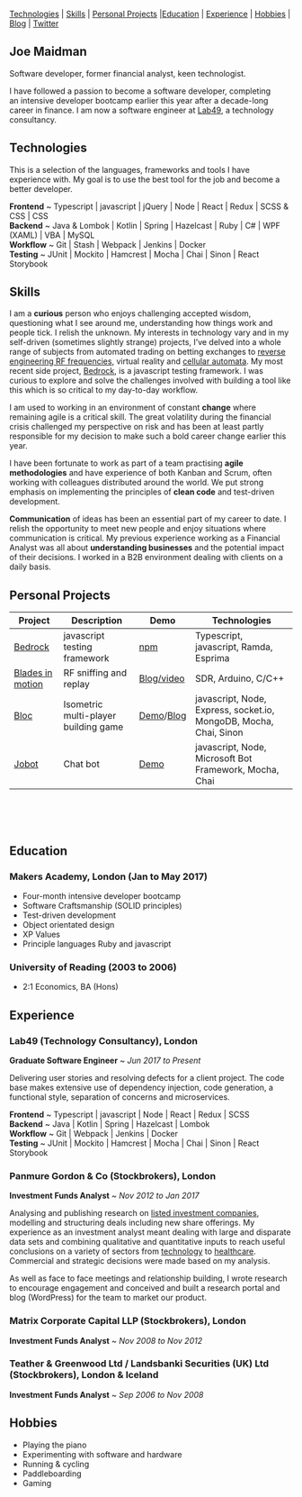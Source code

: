 [Technologies](#technologies) | [Skills](#skills) | [Personal Projects](#personal-projects) |[Education](#education) | [Experience](#experience) | [Hobbies](#hobbies) | [Blog](http://www.joemaidman.com/?page_id=51) | [Twitter](https://twitter.com/joemaidman)

## Joe Maidman
Software developer, former financial analyst, keen technologist.

I have followed a passion to become a software developer, completing an intensive developer bootcamp earlier this year after a decade-long career in finance. I am now a software engineer at [Lab49](http://www.lab49.com/), a technology consultancy.

## Technologies

This is a selection of the languages, frameworks and tools I have experience with. My goal is to use the best tool for the job and become a better developer.

<b>Frontend</b> ~ Typescript | javascript | jQuery | Node | React | Redux | SCSS & CSS | CSS </br>
<b>Backend</b>  ~ Java & Lombok | Kotlin | Spring | Hazelcast | Ruby | C# | WPF (XAML) | VBA | MySQL </br>
<b>Workflow</b> ~ Git | Stash | Webpack | Jenkins | Docker</br>
<b>Testing</b>  ~ JUnit | Mockito | Hamcrest | Mocha | Chai | Sinon | React Storybook

## Skills

I am a <b>curious</b> person who enjoys challenging accepted wisdom, questioning what I see around me, understanding how things work and people tick. I relish the unknown. My interests in technology vary and in my self-driven (sometimes slightly strange) projects, I’ve delved into a whole range of subjects from automated trading on betting exchanges to [reverse engineering RF frequencies](https://github.com/joemaidman/blades-in-motion), virtual reality and [cellular automata](http://gameoflife.netlify.com/). My most recent side project, [Bedrock](#personal-projects), is a javascript testing framework. I was curious to explore and solve the challenges involved with building a tool like this which is so critical to my day-to-day workflow. 

I am used to working in an environment of constant <b>change</b> where remaining agile is a critical skill. The great volatility during the financial crisis challenged my perspective on risk and has been at least partly responsible for my decision to make such a bold career change earlier this year. 

I have been fortunate to work as part of a team practising <b>agile methodologies</b> and have experience of both Kanban and Scrum, often working with colleagues distributed around the world. We put strong emphasis on implementing the principles of <b>clean code</b> and test-driven development.


<b>Communication</b> of ideas has been an essential part of my career to date. I relish the opportunity to meet new people and enjoy situations where communication is critical. My previous experience working as a Financial Analyst was all about <b>understanding businesses</b> and the potential impact of their decisions. I worked in a B2B environment dealing with clients on a daily basis.


## Personal Projects

| Project  | Description  | Demo  | Technologies |
|---|---|---|---|
| [Bedrock](https://github.com/joemaidman/bedrock)  | javascript testing framework  | [npm](https://www.npmjs.com/package/bed-rock) |  Typescript, javascript, Ramda, Esprima |
| [Blades in motion](https://github.com/joemaidman/blades-in-motion)  | RF sniffing and replay  | [Blog/video](http://www.joemaidman.com/?p=317) |  SDR, Arduino, C/C++ |
| [Bloc](https://github.com/joemaidman/bloc)  | Isometric multi-player building game | [Demo](https://bloc-game.herokuapp.com/)/[Blog](http://www.joemaidman.com/?p=540) | javascript, Node, Express, socket.io, MongoDB, Mocha, Chai, Sinon |
| [Jobot](https://github.com/joemaidman/jobot)  | Chat bot | [Demo](http://www.joemaidman.com/?page_id=530) | javascript, Node, Microsoft Bot Framework, Mocha, Chai |
<br>
<br>
<br>

## Education

### Makers Academy, London (Jan to May 2017)
- Four-month intensive developer bootcamp
- Software Craftsmanship (SOLID principles)
- Test-driven development
- Object orientated design
- XP Values
- Principle languages Ruby and javascript

### University of Reading (2003 to 2006)
- 2:1 Economics, BA (Hons)

## Experience

### Lab49 (Technology Consultancy), London   
**Graduate Software Engineer** ~ *Jun 2017 to Present*

Delivering user stories and resolving defects for a client project. The code base makes extensive use of dependency injection, code generation, a functional style, separation of concerns and microservices.

<b>Frontend</b> ~ Typescript | javascript | Node | React | Redux | SCSS </br>
<b>Backend</b>  ~ Java | Kotlin | Spring | Hazelcast | Lombok </br>
<b>Workflow</b>  ~ Git | Webpack | Jenkins | Docker</br>
<b>Testing</b>  ~ JUnit | Mockito | Hamcrest | Mocha | Chai | Sinon | React Storybook

### Panmure Gordon & Co (Stockbrokers), London   
**Investment Funds Analyst** ~ *Nov 2012 to Jan 2017*

Analysing and publishing research on [listed investment companies](https://en.wikipedia.org/wiki/Closed-end_fund), modelling and structuring deals including new share offerings. My experience as an investment analyst meant dealing with large and disparate data sets and combining qualitative and quantitative inputs to reach useful conclusions on a variety of sectors from [technology](http://www.joemaidman.com/wp-content/uploads/2017/05/PCT.pdf) to [healthcare](http://www.joemaidman.com/wp-content/uploads/2017/05/PCT.pdf). Commercial and strategic decisions were made based on my analysis.

 As well as face to face meetings and relationship building, I wrote research to encourage engagement and conceived and built a research portal and blog (WordPress) for the team to market our product.

### Matrix Corporate Capital LLP (Stockbrokers), London
**Investment Funds Analyst** ~ *Nov 2008 to Nov 2012*

### Teather & Greenwood Ltd / Landsbanki Securities (UK) Ltd (Stockbrokers), London & Iceland
**Investment Funds Analyst** ~ *Sep 2006 to Nov 2008*

## Hobbies
- Playing the piano
- Experimenting with software and hardware
- Running & cycling
- Paddleboarding
- Gaming